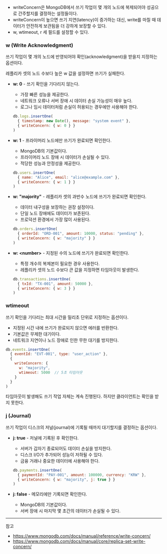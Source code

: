 
- writeConcern은 MongoDB에서 쓰기 작업이 몇 개의 노드에 복제되어야 성공으로 간주할지를 결정하는 설정들이다.
- writeConcern이 높으면 쓰기 지연(latency)이 증가하는 대신, write를 마칠 때 데이터가 안전하게 보관됨을 더 강하게 보장할 수 있다.
- w, wtimeout, r 세 필드를 설정할 수 있다.

### w (Write Acknowledgment)

쓰기 작업이 몇 개의 노드에 반영되어야 확인(acknowledgment)을 받을지 지정하는 옵션이다.

레플리카 셋의 노드 수보다 높은 w 값을 설정하면 쓰기가 실패한다.

- **w: 0** - 쓰기 확인을 기다리지 않는다.
  - 가장 빠른 성능을 제공한다.
  - 네트워크 오류나 서버 장애 시 데이터 손실 가능성이 매우 높다.
  - 로그나 임시 데이터처럼 손실이 허용되는 경우에만 사용해야 한다.

  ```javascript
  db.logs.insertOne(
    { timestamp: new Date(), message: "system event" },
    { writeConcern: { w: 0 } }
  )
  ```

- **w: 1** - 프라이머리 노드에만 쓰기가 완료되면 확인한다.
  - MongoDB의 기본값이다.
  - 프라이머리 노드 장애 시 데이터가 손실될 수 있다.
  - 적당한 성능과 안정성을 제공한다.

  ```javascript
  db.users.insertOne(
    { name: "Alice", email: "alice@example.com" },
    { writeConcern: { w: 1 } }
  )
  ```

- **w: "majority"** - 레플리카 셋의 과반수 노드에 쓰기가 완료되면 확인한다.
  - 데이터 내구성을 보장하는 권장 설정이다.
  - 단일 노드 장애에도 데이터가 보존된다.
  - 프로덕션 환경에서 가장 많이 사용된다.

  ```javascript
  db.orders.insertOne(
    { orderId: "ORD-001", amount: 10000, status: "pending" },
    { writeConcern: { w: "majority" } }
  )
  ```

- **w: \<number\>** - 지정된 수의 노드에 쓰기가 완료되면 확인한다.
  - 특정 개수의 복제본이 필요한 경우 사용한다.
  - 레플리카 셋의 노드 수보다 큰 값을 지정하면 타임아웃이 발생한다.

  ```javascript
  db.transactions.insertOne(
    { txId: "TX-001", amount: 50000 },
    { writeConcern: { w: 3 } }
  )
  ```

### wtimeout

쓰기 확인을 기다리는 최대 시간을 밀리초 단위로 지정하는 옵션이다.

- 지정된 시간 내에 쓰기가 완료되지 않으면 에러를 반환한다.
- 기본값은 무제한 대기이다.
- 네트워크 지연이나 노드 장애로 인한 무한 대기를 방지한다.

```javascript
db.events.insertOne(
  { eventId: "EVT-001", type: "user_action" },
  {
    writeConcern: {
      w: "majority",
      wtimeout: 5000  // 5초 타임아웃
    }
  }
)
```

타임아웃이 발생해도 쓰기 작업 자체는 계속 진행된다. 하지만 클라이언트는 확인을 받지 못한다.

### j (Journal)

쓰기 작업이 디스크의 저널(journal)에 기록될 때까지 대기할지를 결정하는 옵션이다.

- **j: true** - 저널에 기록된 후 확인한다.
  - 서버가 갑자기 종료되어도 데이터 손실을 방지한다.
  - 디스크 I/O가 추가되어 성능이 저하될 수 있다.
  - 금융 거래나 중요한 데이터에 사용해야 한다.

  ```javascript
  db.payments.insertOne(
    { paymentId: "PAY-001", amount: 100000, currency: "KRW" },
    { writeConcern: { w: "majority", j: true } }
  )
  ```

- **j: false** - 메모리에만 기록되면 확인한다.
  - MongoDB의 기본값이다.
  - 서버 장애 시 마지막 몇 초간의 데이터가 손실될 수 있다.

---

참고

- <https://www.mongodb.com/docs/manual/reference/write-concern/>
- <https://www.mongodb.com/docs/manual/core/replica-set-write-concern/>

